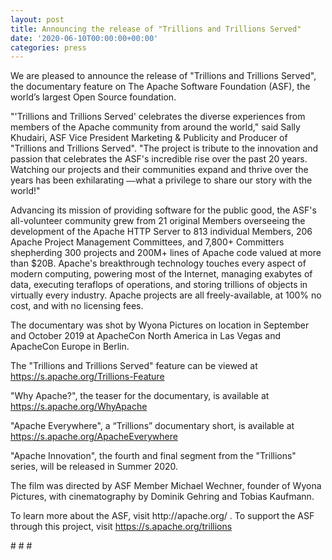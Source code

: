 ```yaml
---
layout: post
title: Announcing the release of "Trillions and Trillions Served"
date: '2020-06-10T00:00:00+00:00'
categories: press
---
```

<p><span style="font-size: 14px;">We are pleased to announce the release of "Trillions and Trillions Served", the documentary feature on The Apache Software Foundation (ASF), the world’s largest Open Source foundation.</span></p><p><span style="font-size: 14px;">"'Trillions and Trillions Served' celebrates the diverse experiences from members of the Apache community from around the world," said Sally Khudairi, ASF Vice President Marketing &amp; Publicity and Producer of "Trillions and Trillions Served". "The project is tribute to the innovation and passion that celebrates the ASF's incredible rise over the past 20 years. Watching our projects and their communities expand and thrive over the years has been exhilarating&nbsp;</span><span id="docs-internal-guid-1e16df83-7fff-9386-804e-db84a5934946"><span style="font-size: 11pt; font-family: Arial; background-color: transparent; font-variant-numeric: normal; font-variant-east-asian: normal; vertical-align: baseline; white-space: pre-wrap;">—</span></span><span style="font-size: 14px;">what a privilege to share our story with the world!"</span></p><p><span style="font-size: 14px;">Advancing its mission of providing software for the public good, the ASF's all-volunteer community grew from 21 original Members overseeing the development of the Apache HTTP Server to 813 individual Members, 206 Apache Project Management Committees, and 7,800+ Committers shepherding 300 projects and 200M+ lines of Apache code valued at more than $20B. Apache's breakthrough technology touches every aspect of modern computing, powering most of the Internet, managing exabytes of data, executing teraflops of operations, and storing trillions of objects in virtually every industry. Apache projects are all freely-available, at 100% no cost, and with no licensing fees.&nbsp;</span></p><p><span style="font-size: 14px;">The documentary was shot by Wyona Pictures on location in September and October 2019 at ApacheCon North America in Las Vegas and ApacheCon Europe in Berlin.</span></p><p><span style="font-size: 14px;">The "Trillions and Trillions Served" feature can be viewed at </span><a href="https://s.apache.org/Trillions-Feature" target="_blank">https://s.apache.org/Trillions-Feature</a><span style="font-size: 14px;">&nbsp; &nbsp;</span></p><p><span style="font-size: 14px;">"Why Apache?", the teaser for the documentary, is available at </span><a href="https://s.apache.org/WhyApache" target="_blank">https://s.apache.org/WhyApache</a><span style="font-size: 14px;">&nbsp;&nbsp;</span></p><p><span style="font-size: 14px;">"Apache Everywhere", a “Trillions” documentary short, is available at <a href="https://s.apache.org/ApacheEverywhere" target="_blank">https://s.apache.org/ApacheEverywhere</a>&nbsp;&nbsp;</span></p><p><span style="font-size: 14px;">"Apache Innovation", the fourth and final segment from the "Trillions" series, will be released in Summer 2020.</span></p><p><span style="font-size: 14px;">The film was directed by ASF Member Michael Wechner, founder of Wyona Pictures, with cinematography by Dominik Gehring and Tobias Kaufmann.</span></p><p><span style="font-size: 14px;">To learn more about the ASF, visit http://apache.org/ . To support the ASF through this project, visit </span><a href="https://s.apache.org/trillions" target="_blank">https://s.apache.org/trillions</a><span style="font-size: 14px;">&nbsp;</span></p><p><span style="font-size: 14px;"># # #</span></p>
